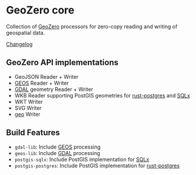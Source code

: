 # GeoZero core

Collection of [GeoZero](https://github.com/pka/geozero) processors for zero-copy reading and writing of geospatial data.

[Changelog](./CHANGELOG.md)


## GeoZero API implementations

* GeoJSON Reader + Writer
* [GEOS](https://github.com/georust/geos) Reader + Writer
* [GDAL](https://github.com/georust/gdal) geometry Reader + Writer
* WKB Reader supporting PostGIS geometries for [rust-postgres](https://github.com/sfackler/rust-postgres) and [SQLx](https://github.com/launchbadge/sqlx)
* WKT Writer
* SVG Writer
* [geo](https://github.com/georust/geo) Writer


## Build Features

* `gdal-lib`: Include [GEOS](https://github.com/georust/geos) processing
* `geos-lib`: Include [GDAL](https://github.com/georust/gdal) processing
* `postgis-sqlx`: Include PostGIS implementation for [SQLx](https://github.com/launchbadge/sqlx)
* `postgis-postgres`: Include PostGIS implementation for [rust-postgres](https://github.com/sfackler/rust-postgres)
